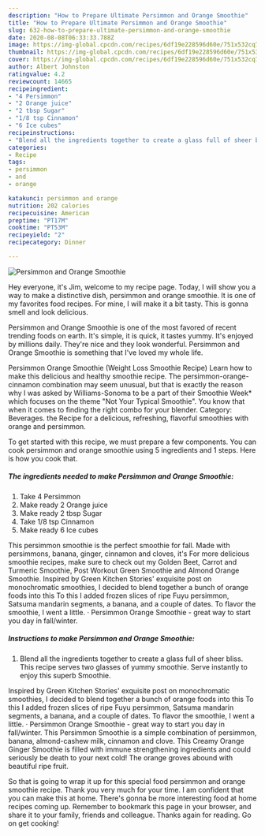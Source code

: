```yaml
---
description: "How to Prepare Ultimate Persimmon and Orange Smoothie"
title: "How to Prepare Ultimate Persimmon and Orange Smoothie"
slug: 632-how-to-prepare-ultimate-persimmon-and-orange-smoothie
date: 2020-08-08T06:33:33.788Z
image: https://img-global.cpcdn.com/recipes/6df19e228596d60e/751x532cq70/persimmon-and-orange-smoothie-recipe-main-photo.jpg
thumbnail: https://img-global.cpcdn.com/recipes/6df19e228596d60e/751x532cq70/persimmon-and-orange-smoothie-recipe-main-photo.jpg
cover: https://img-global.cpcdn.com/recipes/6df19e228596d60e/751x532cq70/persimmon-and-orange-smoothie-recipe-main-photo.jpg
author: Albert Johnston
ratingvalue: 4.2
reviewcount: 14665
recipeingredient:
- "4 Persimmon"
- "2 Orange juice"
- "2 tbsp Sugar"
- "1/8 tsp Cinnamon"
- "6 Ice cubes"
recipeinstructions:
- "Blend all the ingredients together to create a glass full of sheer bliss. This recipe serves two glasses of yummy smoothie. Serve instantly to enjoy this superb Smoothie."
categories:
- Recipe
tags:
- persimmon
- and
- orange

katakunci: persimmon and orange 
nutrition: 202 calories
recipecuisine: American
preptime: "PT17M"
cooktime: "PT53M"
recipeyield: "2"
recipecategory: Dinner

---
```



![Persimmon and Orange Smoothie](https://img-global.cpcdn.com/recipes/6df19e228596d60e/751x532cq70/persimmon-and-orange-smoothie-recipe-main-photo.jpg)

Hey everyone, it's Jim, welcome to my recipe page. Today, I will show you a way to make a distinctive dish, persimmon and orange smoothie. It is one of my favorites food recipes. For mine, I will make it a bit tasty. This is gonna smell and look delicious.

Persimmon and Orange Smoothie is one of the most favored of recent trending foods on earth. It's simple, it is quick, it tastes yummy. It's enjoyed by millions daily. They're nice and they look wonderful. Persimmon and Orange Smoothie is something that I've loved my whole life.

Persimmon Orange Smoothie (Weight Loss Smoothie Recipe) Learn how to make this delicious and healthy smoothie recipe. The persimmon-orange-cinnamon combination may seem unusual, but that is exactly the reason why I was asked by Williams-Sonoma to be a part of their Smoothie Week* which focuses on the theme &#34;Not Your Typical Smoothie&#34;. You know that when it comes to finding the right combo for your blender. Category: Beverages. the Recipe for a delicious, refreshing, flavorful smoothies with orange and persimmon.


To get started with this recipe, we must prepare a few components. You can cook persimmon and orange smoothie using 5 ingredients and 1 steps. Here is how you cook that.

<!--inarticleads1-->

##### The ingredients needed to make Persimmon and Orange Smoothie:

1. Take 4 Persimmon
1. Make ready 2 Orange juice
1. Make ready 2 tbsp Sugar
1. Take 1/8 tsp Cinnamon
1. Make ready 6 Ice cubes


This persimmon smoothie is the perfect smoothie for fall. Made with persimmons, banana, ginger, cinnamon and cloves, it&#39;s For more delicious smoothie recipes, make sure to check out my Golden Beet, Carrot and Turmeric Smoothie, Post Workout Green Smoothie and Almond Orange Smoothie. Inspired by Green Kitchen Stories&#39; exquisite post on monochromatic smoothies, I decided to blend together a bunch of orange foods into this To this I added frozen slices of ripe Fuyu persimmon, Satsuma mandarin segments, a banana, and a couple of dates. To flavor the smoothie, I went a little. · Persimmon Orange Smoothie - great way to start you day in fall/winter. 

<!--inarticleads2-->

##### Instructions to make Persimmon and Orange Smoothie:

1. Blend all the ingredients together to create a glass full of sheer bliss. This recipe serves two glasses of yummy smoothie. Serve instantly to enjoy this superb Smoothie.


Inspired by Green Kitchen Stories&#39; exquisite post on monochromatic smoothies, I decided to blend together a bunch of orange foods into this To this I added frozen slices of ripe Fuyu persimmon, Satsuma mandarin segments, a banana, and a couple of dates. To flavor the smoothie, I went a little. · Persimmon Orange Smoothie - great way to start you day in fall/winter. This Persimmon Smoothie is a simple combination of persimmon, banana, almond-cashew milk, cinnamon and clove. This Creamy Orange Ginger Smoothie is filled with immune strengthening ingredients and could seriously be death to your next cold! The orange groves abound with beautiful ripe fruit. 

So that is going to wrap it up for this special food persimmon and orange smoothie recipe. Thank you very much for your time. I am confident that you can make this at home. There's gonna be more interesting food at home recipes coming up. Remember to bookmark this page in your browser, and share it to your family, friends and colleague. Thanks again for reading. Go on get cooking!
